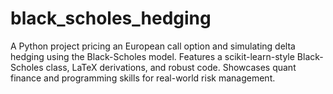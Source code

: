 # black_scholes_hedging
A Python project pricing an European call option and simulating delta hedging using the Black-Scholes model. Features a scikit-learn-style Black-Scholes class, LaTeX derivations, and robust code. Showcases quant finance and programming skills for real-world risk management.
